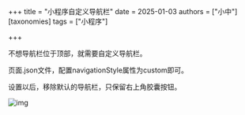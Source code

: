 +++
title = "小程序自定义导航栏"
date = 2025-01-03
authors = ["小中"]
[taxonomies]
tags = ["小程序"]

+++

不想导航栏位于顶部，就需要自定义导航栏。

页面.json文件，配置navigationStyle属性为custom即可。

设置以后，移除默认的导航栏，只保留右上角胶囊按钮。

![img](https://linxz-aliyun.oss-cn-shenzhen.aliyuncs.com/images/202501031439177.png)
